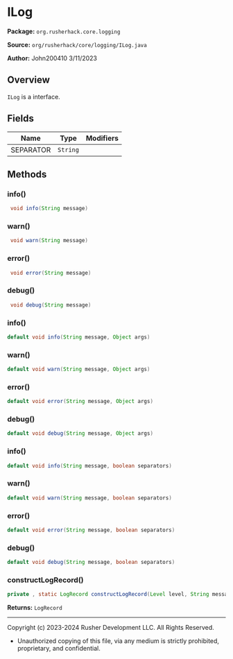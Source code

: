 # ILog

**Package:** `org.rusherhack.core.logging`

**Source:** `org/rusherhack/core/logging/ILog.java`

**Author:** John200410 3/11/2023



## Overview

`ILog` is a interface.

## Fields

| Name | Type | Modifiers |
|------|------|----------|
| SEPARATOR | `String` |  |


## Methods

### info()

```java
 void info(String message)
```

### warn()

```java
 void warn(String message)
```

### error()

```java
 void error(String message)
```

### debug()

```java
 void debug(String message)
```

### info()

```java
default void info(String message, Object args)
```

### warn()

```java
default void warn(String message, Object args)
```

### error()

```java
default void error(String message, Object args)
```

### debug()

```java
default void debug(String message, Object args)
```

### info()

```java
default void info(String message, boolean separators)
```

### warn()

```java
default void warn(String message, boolean separators)
```

### error()

```java
default void error(String message, boolean separators)
```

### debug()

```java
default void debug(String message, boolean separators)
```

### constructLogRecord()

```java
private , static LogRecord constructLogRecord(Level level, String message, Object args)
```

**Returns:** `LogRecord`

---

Copyright (c) 2023-2024 Rusher Development LLC. All Rights Reserved.
* Unauthorized copying of this file, via any medium is strictly prohibited, proprietary, and confidential.
